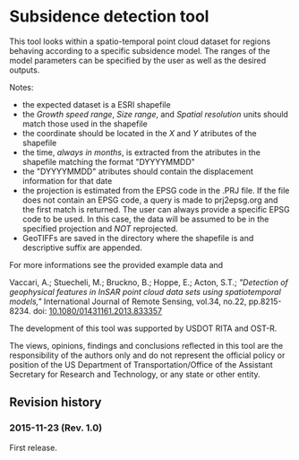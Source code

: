 # Subsidence detection tool

This tool looks within a spatio-temporal point cloud dataset for regions 
behaving according to a specific subsidence model. The ranges of the model
parameters can be specified by the user as well as the desired outputs.


Notes:
- the expected dataset is a ESRI shapefile
- the *Growth speed range*, *Size range*, and *Spatial resolution* units 
  should match those used in the shapefile
- the coordinate should be located in the *X* and *Y* atributes of the 
  shapefile
- the time, *always in months*, is extracted from the atributes in the 
  shapefile matching the format "DYYYYMMDD"
- the "DYYYYMMDD" atributes should contain the displacement information 
  for that date
- the projection is estimated from the EPSG code in the .PRJ file. If the 
  file does not contain an EPSG code, a query is made to prj2epsg.org and 
  the first match is returned. The user can always provide a specific EPSG 
  code to be used. In this case, the data will be assumed to be in the 
  specified projection and *NOT* reprojected.
- GeoTIFFs are saved in the directory where the shapefile is and 
  descriptive suffix are appended.

For more informations see the provided example data and

Vaccari, A.; Stuecheli, M.; Bruckno, B.; Hoppe, E.; Acton, S.T.; 
*"Detection of geophysical features in InSAR point cloud data sets using 
spatiotemporal models,"* International Journal of Remote Sensing, vol.34, 
no.22, pp.8215-8234. doi: [10.1080/01431161.2013.833357](http://viva-lab.ece.virginia.edu/refbase/files/vaccari/2013/71_Vaccari_etal2013.pdf)

The development of this tool was supported by USDOT RITA and OST-R.

The views, opinions, findings and conclusions reflected in this tool are 
the responsibility of the authors only and do not represent the official 
policy or position of the US Department of Transportation/Office of the 
Assistant Secretary for Research and Technology, or any state or other 
entity.


## Revision history
### 2015-11-23 (Rev. 1.0)
First release.
